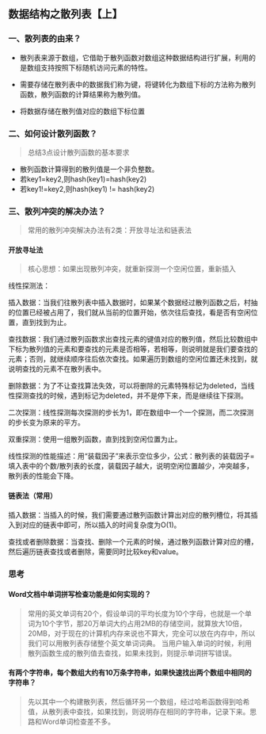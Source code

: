 ## 数据结构之散列表【上】

### 一、散列表的由来？
- 散列表来源于数组，它借助于散列函数对数组这种数据结构进行扩展，利用的是数组支持按照下标随机访问元素的特性。

- 需要存储在散列表中的数据我们称为键，将键转化为数组下标的方法称为散列函数，散列函数的计算结果称为散列值。

- 将数据存储在散列值对应的数组下标位置

### 二、如何设计散列函数？
> 总结3点设计散列函数的基本要求

- 散列函数计算得到的散列值是一个非负整数。
- 若key1=key2,则hash(key1)=hash(key2)
- 若key1!=key2,则hash(key1) != hash(key2) 

### 三、散列冲突的解决办法？
> 常用的散列冲突解决办法有2类：开放寻址法和链表法

#### 开放寻址法
> 核心思想：如果出现散列冲突，就重新探测一个空闲位置，重新插入

线性探测法：

插入数据：当我们往散列表中插入数据时，如果某个数据经过散列函数之后，村抽的位置已经被占用了，我们就从当前的位置开始，依次往后查找，看是否有空闲位置，直到找到为止。

查找数据：我们通过散列函数求出查找元素的键值对应的散列值，然后比较数组中下标为散列值的元素和要查找的元素是否相等，若相等，则说明就是我们要查找的元素；否则，就继续顺序往后依次查找。如果遍历到数组的空闲位置还未找到，就说明查找的元素不在散列表中。

删除数据：为了不让查找算法失效，可以将删除的元素特殊标记为deleted，当线性探测查找的时候，遇到标记为deleted，并不是停下来，而是继续往下探测。

二次探测：线性探测每次探测的步长为1，即在数组中一个一个探测，而二次探测的步长变为原来的平方。

双重探测：使用一组散列函数，直到找到空闲位置为止。

线性探测的性能描述：用“装载因子”来表示空位多少，公式：散列表的装载因子=填入表中的个数/散列表的长度，装载因子越大，说明空闲位置越少，冲突越多，散列表的性能会下降。

#### 链表法（常用）

插入数据：当插入的时候，我们需要通过散列函数计算出对应的散列槽位，将其插入到对应的链表中即可，所以插入的时间复杂度为O(1)。

查找或者删除数据：当查找、删除一个元素的时候，通过散列函数计算对应的槽，然后遍历链表查找或者删除，需要同时比较key和value。

### 思考

#### Word文档中单词拼写检查功能是如何实现的？
> 常用的英文单词有20个，假设单词的平均长度为10个字母，也就是一个单词为10个字节，那20万单词大约占用2MB的存储空间，就算放大10倍，20MB，对于现在的计算机内存来说也不算大，完全可以放在内存中，所以我们可以用散列表存储整个英文单词词典。
当用户输入单词的时候，利用散列函数生成的散列值去查找，如果未找到，则提示单词拼写错误。

#### 有两个字符串，每个数组大约有10万条字符串，如果快速找出两个数组中相同的字符串？
> 先以其中一个构建散列表，然后循环另一个数组，经过哈希函数得到哈希值，从散列表中查找，如果找到，则说明存在相同的字符串，记录下来。思路和Word单词检查差不多。